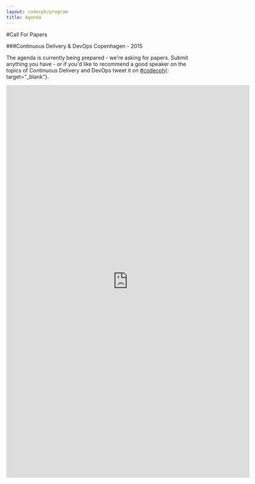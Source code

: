 ```yaml
---
layout: codecph/program
title: Agenda
---
```

#Call For Papers

###Continuous Delivery & DevOps Copenhagen - 2015

The agenda is currently being prepared - we're asking for papers. Submit anything you have - or if you'd like to recommend a good speaker on the topics of Continuous Delivery and DevOps tweet it on [#codecph](http://twitter.com/codecph/){: target="_blank"}.

<iframe src="http://goo.gl/forms/Qj2KmwsZ5D" width="650" height="1050" frameborder="0" marginheight="0" marginwidth="0">Loading...</iframe>
